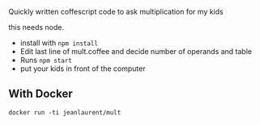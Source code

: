 Quickly written coffescript code to ask multiplication for my kids

this needs node.

* install with `npm install`
* Edit last line of mult.coffee and decide number of operands and table
* Runs `npm start`
* put your kids in front of the computer


## With Docker

`docker run -ti jeanlaurent/mult`
